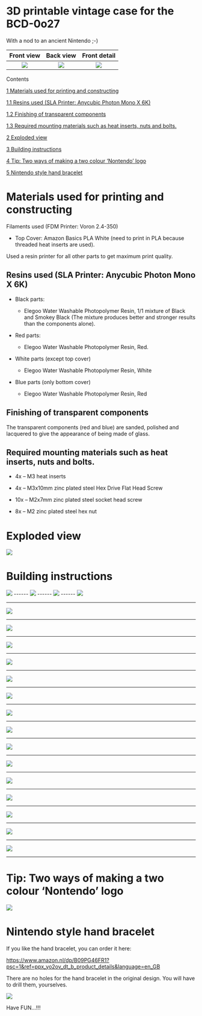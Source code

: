 # 3D printable vintage case for the BCD-0o27

With a nod to an ancient Nintendo ;-)

| Front view | Back view | Front detail |
|:---------:|:---------:|:---------:|
| <img src="./attachments/manual/media/image1.jpg" /> | <img src="./attachments/manual/media/image2.jpg" /> | <img src="./attachments/manual/media/image3.jpg" />|

Contents

[1 Materials used for printing and constructing](#materials-used-for-printing-and-constructing)

[1.1 Resins used (SLA Printer: Anycubic Photon Mono X 6K)](#resins-used-sla-printer-anycubic-photon-mono-x-6k)

[1.2 Finishing of transparent components](#finishing-of-transparent-components)

[1.3 Required mounting materials such as heat inserts, nuts and bolts.](#required-mounting-materials-such-as-heat-inserts-nuts-and-bolts.)

[2 Exploded view](#exploded-view)

[3 Building instructions](#building-instructions)

[4 Tip: Two ways of making a two colour ‘Nontendo’ logo](#tip-two-ways-of-making-a-two-colour-nontendo-logo)

[5 Nintendo style hand bracelet](#nintendo-style-hand-bracelet)

#  

# Materials used for printing and constructing

Filaments used (FDM Printer: Voron 2.4-350)

-   Top Cover: Amazon Basics PLA White (need to print in PLA because
    threaded heat inserts are used).

Used a resin printer for all other parts to get maximum print quality.

## Resins used (SLA Printer: Anycubic Photon Mono X 6K)

-   Black parts:

    -   Elegoo Water Washable Photopolymer Resin, 1/1 mixture of Black
        and Smokey Black (The mixture produces better and stronger
        results than the components alone).

-   Red parts:

    -   Elegoo Water Washable Photopolymer Resin, Red.

-   White parts (except top cover)

    -   Elegoo Water Washable Photopolymer Resin, White

-   Blue parts (only bottom cover)

    -   Elegoo Water Washable Photopolymer Resin, Red

## Finishing of transparent components

The transparent components (red and blue) are sanded, polished and
lacquered to give the appearance of being made of glass.

## Required mounting materials such as heat inserts, nuts and bolts.

-   4x – M3 heat inserts

-   4x – M3x10mm zinc plated steel Hex Drive Flat Head Screw

-   10x – M2x7mm zinc plated steel socket head screw

-   8x – M2 zinc plated steel hex nut

# Exploded view

<img src="./attachments/manual/media/image5.png" />



# Building instructions

<img src="./attachments/manual/media/image6.png" />
------

<img src="./attachments/manual/media/image7.png" />
------

<img src="./attachments/manual/media/image8.png" />
------

<img src="./attachments/manual/media/image9.png" />

------
<img src="./attachments/manual/media/image10.png" />

------
<img src="./attachments/manual/media/image11.png" />

------
<img src="./attachments/manual/media/image12.png" />

------
<img src="./attachments/manual/media/image13.png" />

------
<img src="./attachments/manual/media/image14.png" />

------
<img src="./attachments/manual/media/image15.png" />

------
<img src="./attachments/manual/media/image16.png" />

------
<img src="./attachments/manual/media/image17.png" />

------
<img src="./attachments/manual/media/image18.png" />

------
<img src="./attachments/manual/media/image19.png" />

------
<img src="./attachments/manual/media/image20.png" />

------
<img src="./attachments/manual/media/image21.png" />

------
<img src="./attachments/manual/media/image22.png" />

------
<img src="./attachments/manual/media/image23.png" />

------
<img src="./attachments/manual/media/image24.png" />

------
# Tip: Two ways of making a two colour ‘Nontendo’ logo

<img src="./attachments/manual/media/image25.png" />

# Nintendo style hand bracelet

If you like the hand bracelet, you can order it here:

<https://www.amazon.nl/dp/B09PG46FR1?psc=1&ref=ppx_yo2ov_dt_b_product_details&language=en_GB>

There are no holes for the hand bracelet in the original design. You
will have to drill them, yourselves.

<img src="./attachments/manual/media/image26.png" />

Have FUN…!!!
